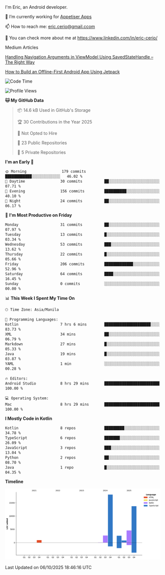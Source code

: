 
I'm Eric, an Android developer.

🔭 I’m currently working for [Appetiser Apps](http://appetiser.com.au)

📫 How to reach me: eric.cerio@gmail.ccom

👀 You can check more about me at https://www.linkedin.com/in/eric-cerio/

Medium Articles

[Handling Navigation Arguments in ViewModel Using SavedStateHandle – The Right Way](https://medium.com/@eric.cerio/handling-navigation-arguments-in-viewmodel-using-savedstatehandle-the-right-way-d17771158126)

[How to Build an Offline-First Android App Using Jetpack](https://medium.com/@eric.cerio/how-to-build-an-offline-first-android-app-using-jetpack-0db1ef3cfa04)

<!--START_SECTION:waka-->
![Code Time](http://img.shields.io/badge/Code%20Time-1%2C492%20hrs%2032%20mins-blue)

![Profile Views](http://img.shields.io/badge/Profile%20Views-0-blue)

**🐱 My GitHub Data** 

> 📦 14.6 kB Used in GitHub's Storage 
 > 
> 🏆 30 Contributions in the Year 2025
 > 
> 🚫 Not Opted to Hire
 > 
> 📜 23 Public Repositories 
 > 
> 🔑 5 Private Repositories 
 > 
**I'm an Early 🐤** 

```text
🌞 Morning                179 commits         ████████████░░░░░░░░░░░░░   46.02 % 
🌆 Daytime                30 commits          ██░░░░░░░░░░░░░░░░░░░░░░░   07.71 % 
🌃 Evening                156 commits         ██████████░░░░░░░░░░░░░░░   40.10 % 
🌙 Night                  24 commits          ██░░░░░░░░░░░░░░░░░░░░░░░   06.17 % 
```
📅 **I'm Most Productive on Friday** 

```text
Monday                   31 commits          ██░░░░░░░░░░░░░░░░░░░░░░░   07.97 % 
Tuesday                  13 commits          █░░░░░░░░░░░░░░░░░░░░░░░░   03.34 % 
Wednesday                53 commits          ███░░░░░░░░░░░░░░░░░░░░░░   13.62 % 
Thursday                 22 commits          █░░░░░░░░░░░░░░░░░░░░░░░░   05.66 % 
Friday                   206 commits         █████████████░░░░░░░░░░░░   52.96 % 
Saturday                 64 commits          ████░░░░░░░░░░░░░░░░░░░░░   16.45 % 
Sunday                   0 commits           ░░░░░░░░░░░░░░░░░░░░░░░░░   00.00 % 
```


📊 **This Week I Spent My Time On** 

```text
🕑︎ Time Zone: Asia/Manila

💬 Programming Languages: 
Kotlin                   7 hrs 6 mins        █████████████████████░░░░   83.73 % 
XML                      34 mins             ██░░░░░░░░░░░░░░░░░░░░░░░   06.79 % 
Markdown                 27 mins             █░░░░░░░░░░░░░░░░░░░░░░░░   05.33 % 
Java                     19 mins             █░░░░░░░░░░░░░░░░░░░░░░░░   03.87 % 
YAML                     1 min               ░░░░░░░░░░░░░░░░░░░░░░░░░   00.28 % 

🔥 Editors: 
Android Studio           8 hrs 29 mins       █████████████████████████   100.00 % 

💻 Operating System: 
Mac                      8 hrs 29 mins       █████████████████████████   100.00 % 
```

**I Mostly Code in Kotlin** 

```text
Kotlin                   8 repos             █████████░░░░░░░░░░░░░░░░   34.78 % 
TypeScript               6 repos             ███████░░░░░░░░░░░░░░░░░░   26.09 % 
JavaScript               3 repos             ███░░░░░░░░░░░░░░░░░░░░░░   13.04 % 
Python                   2 repos             ██░░░░░░░░░░░░░░░░░░░░░░░   08.70 % 
Java                     1 repo              █░░░░░░░░░░░░░░░░░░░░░░░░   04.35 % 
```



**Timeline**

![Lines of Code chart](https://raw.githubusercontent.com/eric-cerio/eric-cerio/main/assets/bar_graph.png)


 Last Updated on 06/10/2025 18:46:16 UTC
<!--END_SECTION:waka-->
